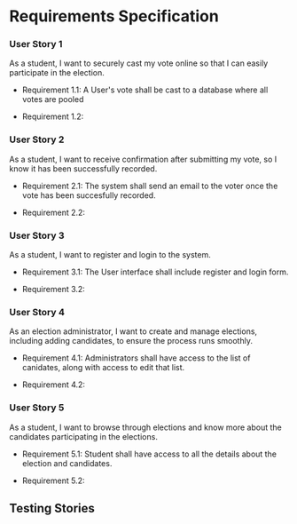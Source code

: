 # Requirements Specification

### User Story 1
As a student, I want to securely cast my vote online so that I can easily participate in the election.
* Requirement 1.1: A User's vote shall be cast to a database where all votes are pooled

* Requirement 1.2: 

### User Story 2
As a student, I want to receive confirmation after submitting my vote, so I know it has been successfully recorded.
* Requirement 2.1: The system shall send an email to the voter once the vote has been succesfully recorded.

* Requirement 2.2:

### User Story 3
As a student, I want to register and login to the system.
* Requirement 3.1: The User interface shall include register and login form.

* Requirement 3.2:

### User Story 4
As an election administrator, I want to create and manage elections, including adding candidates, to ensure the process runs smoothly.
* Requirement 4.1: Administrators shall have access to the list of canidates, along with access to edit that list.
  
* Requirement 4.2:

### User Story 5
As a student, I want to browse through elections and know more about the candidates participating in the elections.
* Requirement 5.1: Student shall have access to all the details about the election and candidates.
  
* Requirement 5.2:

## Testing Stories